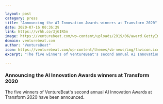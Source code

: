```yaml
---

layout: post
category: press
title: "Announcing the AI Innovation Awards winners at Transform 2020"
date: 2020-07-16 00:36:29
link: https://vrhk.co/3j6IR5n
image: https://venturebeat.com/wp-content/uploads/2019/06/award.GettyImages-sb10063090af-009-e1561064273974.jpg?w=1200&strip=all
domain: venturebeat.com
author: "VentureBeat"
icon: https://venturebeat.com/wp-content/themes/vb-news/img/favicon.ico
excerpt: "The five winners of VentureBeat's second annual AI Innovation Awards at Transform 2020 have been announced."

---
```


### Announcing the AI Innovation Awards winners at Transform 2020

The five winners of VentureBeat's second annual AI Innovation Awards at Transform 2020 have been announced.